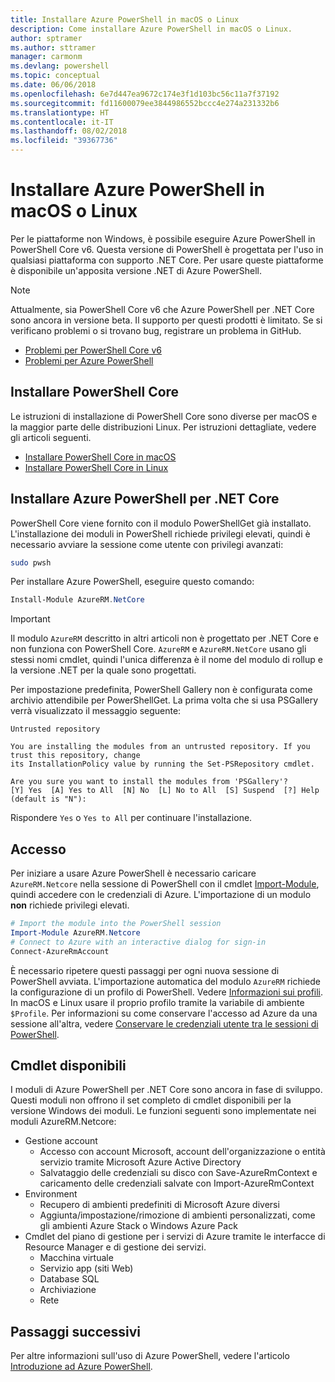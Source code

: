 ```yaml
---
title: Installare Azure PowerShell in macOS o Linux
description: Come installare Azure PowerShell in macOS o Linux.
author: sptramer
ms.author: sttramer
manager: carmonm
ms.devlang: powershell
ms.topic: conceptual
ms.date: 06/06/2018
ms.openlocfilehash: 6e7d447ea9672c174e3f1d103bc56c11a7f37192
ms.sourcegitcommit: fd11600079ee3844986552bccc4e274a231332b6
ms.translationtype: HT
ms.contentlocale: it-IT
ms.lasthandoff: 08/02/2018
ms.locfileid: "39367736"
---
```

# <a name="install-azure-powershell-on-macos-or-linux"></a>Installare Azure PowerShell in macOS o Linux

Per le piattaforme non Windows, è possibile eseguire Azure PowerShell in PowerShell Core v6. Questa versione di PowerShell è progettata per l'uso in qualsiasi piattaforma con supporto .NET Core. Per usare queste piattaforme è disponibile un'apposita versione .NET di Azure PowerShell.

> [!NOTE]
> Attualmente, sia PowerShell Core v6 che Azure PowerShell per .NET Core sono ancora in versione beta.
> Il supporto per questi prodotti è limitato. Se si verificano problemi o si trovano bug, registrare un problema in GitHub.
>
> * [Problemi per PowerShell Core v6](https://github.com/PowerShell/PowerShell/issues)
> * [Problemi per Azure PowerShell](https://github.com/azure/azure-docs-powershell/issues)

## <a name="install-powershell-core"></a>Installare PowerShell Core

Le istruzioni di installazione di PowerShell Core sono diverse per macOS e la maggior parte delle distribuzioni Linux.
Per istruzioni dettagliate, vedere gli articoli seguenti.

* [Installare PowerShell Core in macOS](/powershell/scripting/setup/installing-powershell-core-on-macos)
* [Installare PowerShell Core in Linux](/powershell/scripting/setup/installing-powershell-core-on-linux)

## <a name="install-azure-powershell-for-net-core"></a>Installare Azure PowerShell per .NET Core

PowerShell Core viene fornito con il modulo PowerShellGet già installato. L'installazione dei moduli in PowerShell richiede privilegi elevati, quindi è necessario avviare la sessione come utente con privilegi avanzati:

```bash
sudo pwsh
```

Per installare Azure PowerShell, eseguire questo comando:

```powershell
Install-Module AzureRM.NetCore
```

> [!IMPORTANT]
> Il modulo `AzureRM` descritto in altri articoli non è progettato per .NET Core e non funziona con PowerShell Core. `AzureRM` e `AzureRM.NetCore` usano gli stessi nomi cmdlet, quindi l'unica differenza è il nome del modulo di rollup e la versione .NET per la quale sono progettati.

Per impostazione predefinita, PowerShell Gallery non è configurata come archivio attendibile per PowerShellGet. La prima volta che si usa PSGallery verrà visualizzato il messaggio seguente:

```output
Untrusted repository

You are installing the modules from an untrusted repository. If you trust this repository, change
its InstallationPolicy value by running the Set-PSRepository cmdlet.

Are you sure you want to install the modules from 'PSGallery'?
[Y] Yes  [A] Yes to All  [N] No  [L] No to All  [S] Suspend  [?] Help (default is "N"):
```

Rispondere `Yes` o `Yes to All` per continuare l'installazione.

## <a name="sign-in"></a>Accesso

Per iniziare a usare Azure PowerShell è necessario caricare `AzureRM.Netcore` nella sessione di PowerShell con il cmdlet [Import-Module](/powershell/module/Microsoft.PowerShell.Core/Import-Module), quindi accedere con le credenziali di Azure. L'importazione di un modulo __non__ richiede privilegi elevati.

```powershell
# Import the module into the PowerShell session
Import-Module AzureRM.Netcore
# Connect to Azure with an interactive dialog for sign-in
Connect-AzureRmAccount
```

È necessario ripetere questi passaggi per ogni nuova sessione di PowerShell avviata. L'importazione automatica del modulo `AzureRM` richiede la configurazione di un profilo di PowerShell. Vedere [Informazioni sui profili](/powershell/module/microsoft.powershell.core/about/about_profiles).
In macOS e Linux usare il proprio profilo tramite la variabile di ambiente `$Profile`. Per informazioni su come conservare l'accesso ad Azure da una sessione all'altra, vedere [Conservare le credenziali utente tra le sessioni di PowerShell](context-persistence.md).

## <a name="available-cmdlets"></a>Cmdlet disponibili

I moduli di Azure PowerShell per .NET Core sono ancora in fase di sviluppo. Questi moduli non offrono il set completo di cmdlet disponibili per la versione Windows dei moduli. Le funzioni seguenti sono implementate nei moduli AzureRM.Netcore:

* Gestione account
  * Accesso con account Microsoft, account dell'organizzazione o entità servizio tramite Microsoft Azure Active Directory
  * Salvataggio delle credenziali su disco con Save-AzureRmContext e caricamento delle credenziali salvate con Import-AzureRmContext
* Environment
  * Recupero di ambienti predefiniti di Microsoft Azure diversi
  * Aggiunta/impostazione/rimozione di ambienti personalizzati, come gli ambienti Azure Stack o Windows Azure Pack
* Cmdlet del piano di gestione per i servizi di Azure tramite le interfacce di Resource Manager e di gestione dei servizi.
  * Macchina virtuale
  * Servizio app (siti Web)
  * Database SQL
  * Archiviazione
  * Rete

## <a name="next-steps"></a>Passaggi successivi

Per altre informazioni sull'uso di Azure PowerShell, vedere l'articolo [Introduzione ad Azure PowerShell](get-started-azureps.md).
